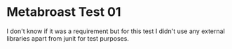 Metabroast Test 01
====================

I don't know if it was a requirement but for this test I didn't use any external libraries apart from junit for test purposes.
